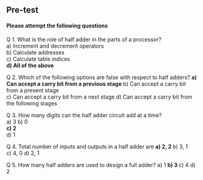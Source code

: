 ## <b> Pre-test</b>
#### Please attempt the following questions

Q 1. What is the role of half adder in the parts of a processor?  
a) Increment and decrement operators  
b) Calculate addresses  
c) Calculate table indices  
<b>d) All of the above</b> 

Q 2. Which of the following options are false with respect to half adders?
<b>a) Can accept a carry bit from a previous stage</b>
b) Can accept a carry bit from a present stage  
c) Can accept a carry bit from a next stage 
d) Can accept a carry bit from the following stages

Q 3. How many digits can the half adder circuit add at a time?  
a) 3 
b) 0  
<b>c) 2 </b>  
d) 1  

Q 4. Total number of inputs and outputs in a half adder are 
<b>a)  2, 2 </b>
b) 3, 1  
c) 4, 0 
d) 2, 1  

Q 5. How many half adders are used to design a full adder? 
a) 1 
<b>b) 3 </b>
c) 4
d) 2  
